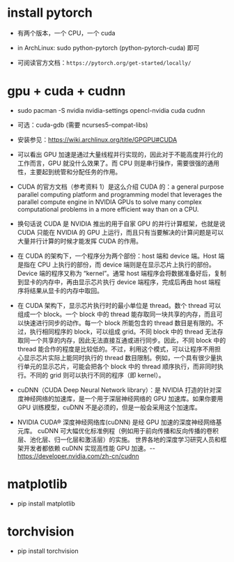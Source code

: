 # install pytorch

- 有两个版本，一个 CPU，一个 cuda

- in ArchLinux: sudo python-pytorch (python-pytorch-cuda) 即可
- 可阅读官方文档：`https://pytorch.org/get-started/locally/`

# gpu + cuda + cudnn

- sudo pacman -S nvidia nvidia-settings opencl-nvidia cuda cudnn
- 可选：cuda-gdb (需要 ncurses5-compat-libs)

- 安装参见：https://wiki.archlinux.org/title/GPGPU#CUDA

- 可以看出 GPU 加速是通过大量线程并行实现的，因此对于不能高度并行化的工作而言，GPU 就没什么效果了。而 CPU 则是串行操作，需要很强的通用性，主要起到统管和分配任务的作用。

- CUDA 的官方文档（参考资料 1）是这么介绍 CUDA 的：a general purpose parallel computing platform and programming model that leverages the parallel compute engine in NVIDIA GPUs to solve many complex computational problems in a more efficient way than on a CPU.

- 换句话说 CUDA 是 NVIDIA 推出的用于自家 GPU 的并行计算框架，也就是说 CUDA 只能在 NVIDIA 的 GPU 上运行，而且只有当要解决的计算问题是可以大量并行计算的时候才能发挥 CUDA 的作用。

- 在 CUDA 的架构下，一个程序分为两个部份：host 端和 device 端。Host 端是指在 CPU 上执行的部份，而 device 端则是在显示芯片上执行的部份。Device 端的程序又称为 “kernel”。通常 host 端程序会将数据准备好后，复制到显卡的内存中，再由显示芯片执行 device 端程序，完成后再由 host 端程序将结果从显卡的内存中取回。

- 在 CUDA 架构下，显示芯片执行时的最小单位是 thread。数个 thread 可以组成一个 block。一个 block 中的 thread 能存取同一块共享的内存，而且可以快速进行同步的动作。每一个 block 所能包含的 thread 数目是有限的。不过，执行相同程序的 block，可以组成 grid。不同 block 中的 thread 无法存取同一个共享的内存，因此无法直接互通或进行同步。因此，不同 block 中的 thread 能合作的程度是比较低的。不过，利用这个模式，可以让程序不用担心显示芯片实际上能同时执行的 thread 数目限制。例如，一个具有很少量执行单元的显示芯片，可能会把各个 block 中的 thread 顺序执行，而非同时执行。不同的 grid 则可以执行不同的程序（即 kernel）。

- cuDNN（CUDA Deep Neural Network library）：是 NVIDIA 打造的针对深度神经网络的加速库，是一个用于深层神经网络的 GPU 加速库。如果你要用 GPU 训练模型，cuDNN 不是必须的，但是一般会采用这个加速库。
- NVIDIA CUDA® 深度神经网络库(cuDNN) 是经 GPU 加速的深度神经网络基元库。 cuDNN 可大幅优化标准例程（例如用于前向传播和反向传播的卷积层、池化层、归一化层和激活层）的实施。 世界各地的深度学习研究人员和框架开发者都依赖 cuDNN 实现高性能 GPU 加速。--https://developer.nvidia.com/zh-cn/cudnn

# matplotlib

- pip install matplotlib

# torchvision

- pip install torchvision
